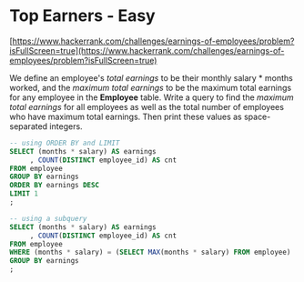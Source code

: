 # Top Earners - Easy
[https://www.hackerrank.com/challenges/earnings-of-employees/problem?isFullScreen=true](https://www.hackerrank.com/challenges/earnings-of-employees/problem?isFullScreen=true)

We define an employee's _total earnings_ to be their monthly salary * months worked, and the _maximum total earnings_ to be the maximum total earnings for any employee in the **Employee** table. Write a query to find the _maximum total earnings_ for all employees as well as the total number of employees who have maximum total earnings. Then print these values as space-separated integers.

```sql
-- using ORDER BY and LIMIT
SELECT (months * salary) AS earnings
     , COUNT(DISTINCT employee_id) AS cnt
FROM employee
GROUP BY earnings
ORDER BY earnings DESC
LIMIT 1
;

-- using a subquery
SELECT (months * salary) AS earnings
     , COUNT(DISTINCT employee_id) AS cnt
FROM employee
WHERE (months * salary) = (SELECT MAX(months * salary) FROM employee)
GROUP BY earnings
;
```
